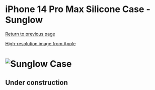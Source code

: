 # iPhone 14 Pro Max Silicone Case - Sunglow

[Return to previous page](/iphone_14)

[High-resolution image from Apple](https://store.storeimages.cdn-apple.com/8756/as-images.apple.com/is//MPU03?wid=4500&hei=4500&fmt=png)

# ![Sunglow Case](/everyphone/MPU03.png)

## Under construction
